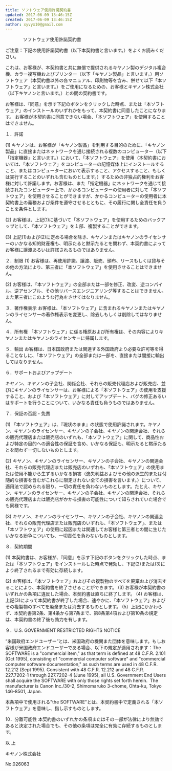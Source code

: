 ```yaml
---
title: ソフトウェア使用許諾契約書
updated: 2017-06-09 13:46:15Z
created: 2017-06-09 13:46:15Z
author: xyvyx10@gmail.com
---
```


              ソフトウェア使用許諾契約書

ご注意：下記の使用許諾契約書（以下本契約書と言います。）をよくお読みください。

これは、お客様が、本契約書と共に無償で提供されるキヤノン製のデジタル複合機、カラー複写機およびプリンター（以下「キヤノン製品」と言います。）用ソフトウェア（本契約書以外の各マニュアル、印刷物等を含み、併せて以下「本ソフトウェア」と言います。）をご使用になるための、お客様とキヤノン株式会社（以下キヤノンと言います。）との間の契約書です。

お客様は、『同意』を示す下記のボタンをクリックした時点、または「本ソフトウェア」のインストールのいずれかをもって、本契約書に同意したことになります。
お客様が本契約書に同意できない場合、「本ソフトウェア」を使用することはできません。

１．許諾

(1) キヤノンは、お客様が「キヤノン製品」を利用する目的のために、「キヤノン製品」に直接またはネットワークを通じ接続される複数のコンピューター（以下「指定機器」と言います。）において、「本ソフトウェア」を使用（本契約書においては、「本ソフトウェア」をコンピューターの記憶媒体上にインストールすること、またはコンピューターにおいて表示すること、アクセスすること、もしくは実行することのいずれも含むものとします。）するための非独占的権利をお客様に対して許諾します。お客様は、また「指定機器」にネットワークを通じて接続されたコンピューター上で、かかるコンピューターの使用者に対して「本ソフトウェア」を使用させることができますが、かかるコンピューターの使用者に本契約書上の義務および条件を遵守させるとともに、その履行に関し全責任を負うことを条件とします。

(2) お客様は、上記(1)に基づいて「本ソフトウェア」を使用するためのバックアップとして、「本ソフトウェア」を１部、複製することができます。

(3) 上記(1)および(2)に定める場合を除き、キヤノンまたはキヤノンのライセンサーのいかなる知的財産権も、明示たると黙示たるとを問わず、本契約書によってお客様に譲渡あるいは許諾されるものではありません。

２．制限
(1) お客様は、再使用許諾、譲渡、販売、頒布、リースもしくは貸与その他の方法により、第三者に「本ソフトウェア」を使用させることはできません。

(2) お客様は、「本ソフトウェア」の全部または一部を修正、改変、逆コンパイル、逆アセンブル、その他リバースエンジニアリング等することはできません。また第三者にこのような行為をさせてはなりません。

３．著作権表示
お客様は、「本ソフトウェア」に含まれるキヤノンまたはキヤノンのライセンサーの著作権表示を変更し、除去しもしくは削除してはなりません。

４．所有権
「本ソフトウェア」に係る権原および所有権は、その内容によりキヤノンまたはキヤノンのライセンサーに帰属します。

５．輸出
お客様は、日本国政府または関連する外国政府より必要な許可等を得ることなしに、「本ソフトウェア」の全部または一部を、直接または間接に輸出してはなりません。

６．サポートおよびアップデート

キヤノン、キヤノンの子会社、関係会社、それらの販売代理店および販売店、並びにキヤノンのライセンサーは、お客様による「本ソフトウェア」の使用を支援すること、および「本ソフトウェア」に対してアップデート、バグの修正あるいはサポートを行うことについて、いかなる責任も負うものではありません。

７．保証の否認・免責

(1) 「本ソフトウェア」は、『現状のまま』の状態で使用許諾されます。キヤノン、キヤノンのライセンサー、キヤノンの子会社、キヤノンの関連会社、それらの販売代理店または販売店のいずれも、「本ソフトウェア」に関して、商品性および特定の目的への適合性の保証を含め、いかなる保証も、明示たると黙示たるとを問わず一切しないものとします。

(2) キヤノン、キヤノンのライセンサー、キヤノンの子会社、キヤノンの関連会社、それらの販売代理店または販売店のいずれも、「本ソフトウェア」の使用または使用不能から生ずるいかなる損害（逸失利益およびその他の派生的または付随的な損害を含むがこれらに限定されない全ての損害を言います。）について、適用法で認められる限り、一切の責任を負わないものとします。たとえ、キヤノン、キヤノンのライセンサー、キヤノンの子会社、キヤノンの関連会社、それらの販売代理店または販売店がかかる損害の可能性について知らされていた場合でも同様です。

(3) キヤノン、キヤノンのライセンサー、キヤノンの子会社、キヤノンの関連会社、それらの販売代理店または販売店のいずれも、「本ソフトウェア」、または「本ソフトウェア」の使用に起因または関連してお客様と第三者との間に生じたいかなる紛争についても、一切責任を負わないものとします。

８．契約期間

(1) 本契約書は、お客様が、『同意』を示す下記のボタンをクリックした時点、または「本ソフトウェア」をインストールした時点で発効し、下記(2)または(3)により終了されるまで有効に存続します。

(2) お客様は、「本ソフトウェア」およびその複製物のすべてを廃棄および消去することにより、本契約書を終了させることができます。
(3) お客様が本契約書のいずれかの条項に違反した場合、本契約書は直ちに終了します。
(4) お客様は、上記(3)によって本契約書が終了した場合、速やかに、「本ソフトウェア」およびその複製物のすべてを廃棄または消去するものとします。
(5）上記にかかわらず、本契約書第2条、第4条から第7条まで、第8条第4項および第10条の規定は、本契約書の終了後も効力を有します。

９．U.S. GOVERNMENT RESTRICTED RIGHTS NOTICE

“米国政府エンドユーザー”とは、米国政府の機関また団体を意味します。もしお客様が米国政府エンドユーザーである場合、以下の規定が適用されます：The SOFTWARE is a "commercial item," as that term is defined at 48 C.F.R. 2.101 (Oct 1995), consisting of "commercial computer software" and "commercial computer software documentation," as such terms are used in 48 C.F.R. 12.212 (Sept 1995). Consistent with 48 C.F.R. 12.212 and 48 C.F.R. 227.7202-1 through 227.7202-4 (June 1995), all U.S. Government End Users shall acquire the SOFTWARE with only those rights set forth herein.  The manufacturer is Canon Inc./30-2, Shimomaruko 3-chome, Ohta-ku, Tokyo 146-8501, Japan.

本条項中で使用される"the SOFTWARE"とは、本契約書中で定義される「本ソフトウェア」を意味し、指し示すものとします。

10．分離可能性
本契約書のいずれかの条項またはその一部が法律により無効であると決定された場合でも、その他の条項は完全に有効に存続するものとします。

以 上

キヤノン株式会社

No.026063